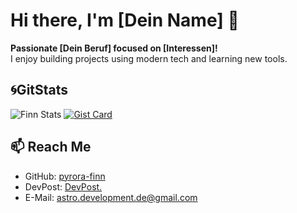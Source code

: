 # Hi there, I'm [Dein Name] 👋

**Passionate [Dein Beruf] focused on [Interessen]!**  
I enjoy building projects using modern tech and learning new tools.

## 🌀GitStats
![Finn Stats](https://github-readme-stats.vercel.app/api?username=anuraghazra&show_icons=true&theme=holi)
[![Gist Card](https://github-readme-stats.vercel.app/api/gist?id=bbfce31e0217a3689c8d961a356cb10d)](https://github.com/pyrora-finn/pycord)


## 📫 Reach Me
- GitHub: [pyrora-finn](https://github.com/pyrora-finn)
- DevPost: [DevPost.](https://devpost.com/pyrora-finn?ref_content=user-portfolio&ref_feature=portfolio&ref_medium=global-nav)
- E-Mail: [astro.development.de@gmail.com](astro.development.de@gmail.com)
